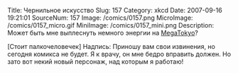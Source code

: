 Title: Чернильное искусство 
Slug: 157 
Category: xkcd 
Date: 2007-09-16 19:21:01 
SourceNum: 157 
Image: /comics/0157.png 
MicroImage: /comics/0157_micro.gif 
MiniImage: /comics/0157_mini.png 
Description: Может быть мне выплеснуть немного энергии на <a href="http://megatokyo.com/">MegaTokyo</a>? 

[Стоит палкочеловечек]
Надпись: Приношу вам свои извинения, но сегодня комикса не будет. Я к врачу, он мне бедро вправить должен.
Но зато вот некий новый персонаж, над которым я работаю!